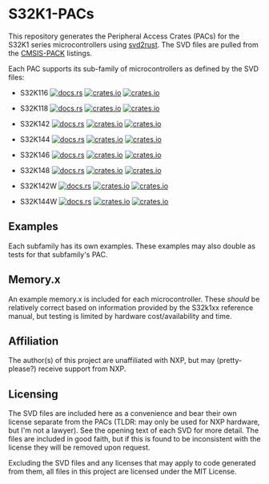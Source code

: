 # S32K1-PACs

This repository generates the Peripheral Access Crates (PACs) for the S32K1 series microcontrollers using [svd2rust](https://github.com/rust-embedded/svd2rust). The SVD files are pulled from the [CMSIS-PACK](https://developer.arm.com/tools-and-software/embedded/cmsis/cmsis-packs) listings. 

Each PAC supports its sub-family of microcontrollers as defined by the SVD files:

  * S32K116 [![docs.rs](https://docs.rs/s32k116-pac/badge.svg)](https://docs.rs/s32k116-pac) [![crates.io](https://img.shields.io/crates/v/s32k116-pac.svg)](https://crates.io/crates/s32k116-pac) [![crates.io](https://img.shields.io/crates/d/s32k116-pac.svg)](https://crates.io/crates/s32k116-pac)  
  * S32K118 [![docs.rs](https://docs.rs/s32k118-pac/badge.svg)](https://docs.rs/s32k118-pac) [![crates.io](https://img.shields.io/crates/v/s32k118-pac.svg)](https://crates.io/crates/s32k118-pac) [![crates.io](https://img.shields.io/crates/d/s32k118-pac.svg)](https://crates.io/crates/s32k118-pac)

  * S32K142 [![docs.rs](https://docs.rs/s32k142-pac/badge.svg)](https://docs.rs/s32k142-pac) [![crates.io](https://img.shields.io/crates/v/s32k142-pac.svg)](https://crates.io/crates/s32k142-pac) [![crates.io](https://img.shields.io/crates/d/s32k142-pac.svg)](https://crates.io/crates/s32k142-pac)

  * S32K144 [![docs.rs](https://docs.rs/s32k144-pac/badge.svg)](https://docs.rs/s32k144-pac) [![crates.io](https://img.shields.io/crates/v/s32k144-pac.svg)](https://crates.io/crates/s32k144-pac) [![crates.io](https://img.shields.io/crates/d/s32k144-pac.svg)](https://crates.io/crates/s32k144-pac)

  * S32K146 [![docs.rs](https://docs.rs/s32k146-pac/badge.svg)](https://docs.rs/s32k146-pac) [![crates.io](https://img.shields.io/crates/v/s32k146-pac.svg)](https://crates.io/crates/s32k146-pac) [![crates.io](https://img.shields.io/crates/d/s32k146-pac.svg)](https://crates.io/crates/s32k146-pac)

  * S32K148 [![docs.rs](https://docs.rs/s32k148-pac/badge.svg)](https://docs.rs/s32k148-pac) [![crates.io](https://img.shields.io/crates/v/s32k148-pac.svg)](https://crates.io/crates/s32k148-pac) [![crates.io](https://img.shields.io/crates/d/s32k148-pac.svg)](https://crates.io/crates/s32k148-pac)

  * S32K142W [![docs.rs](https://docs.rs/s32k142w-pac/badge.svg)](https://docs.rs/s32k142w-pac) [![crates.io](https://img.shields.io/crates/v/s32k142w-pac.svg)](https://crates.io/crates/s32k142w-pac) [![crates.io](https://img.shields.io/crates/d/s32k142w-pac.svg)](https://crates.io/crates/s32k142w-pac)

* S32K144W [![docs.rs](https://docs.rs/s32k144w-pac/badge.svg)](https://docs.rs/s32k144w-pac) [![crates.io](https://img.shields.io/crates/v/s32k144w-pac.svg)](https://crates.io/crates/s32k144w-pac) [![crates.io](https://img.shields.io/crates/d/s32k144w-pac.svg)](https://crates.io/crates/s32k144w-pac)

## Examples

Each subfamily has its own examples. These examples may also double as tests for that subfamily's PAC.

## Memory.x

An example memory.x is included for each microcontroller. These *should* be relatively correct based on information provided by the S32k1xx reference manual, but testing is limited by hardware cost/availability and time.

## Affiliation

The author(s) of this project are unaffiliated with NXP, but may (pretty-please?) receive support from NXP.

## Licensing

The SVD files are included here as a convenience and bear their own license separate from the PACs (TLDR: may only be used for NXP hardware, but I'm not a lawyer). See the opening text of each SVD for more detail. The files are included in good faith, but if this is found to be inconsistent with the license they will be removed upon request.

Excluding the SVD files and any licenses that may apply to code generated from them, all files in this project are licensed under the MIT License.

